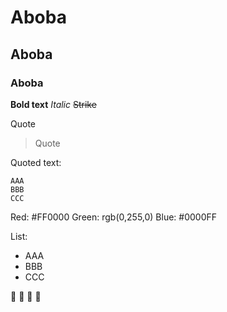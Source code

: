 # Aboba

## Aboba

### Aboba

**Bold text**
_Italic_
~~Strike~~


Quote
> Quote

Quoted text:
```
AAA
BBB
CCC
```

Red: #FF0000
Green: rgb(0,255,0)
Blue: #0000FF

List:
* AAA
* BBB
* CCC

:moyai: :moyai: :moyai: :moyai: